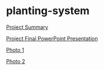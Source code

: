 # planting-system

<span class="c2 c1"><a class="c4" href="https://www.google.com/url?q=https://drive.google.com/open?id%3D14Z1DRxGxtkdvI4qcV7vLa_egFR02KEaP&amp;sa=D&amp;ust=1544093241225000">Project Summary</a></span></p><p class="c3"><span class="c2 c1"><p class="c3"><span class="c2 c1"><a class="c4" href="https://www.google.com/url?q=https://drive.google.com/open?id%3D1_5QGxH_LUvtTzI40Zo1-aoA2LrerlZ0bUZHR4Cg5F2Q&amp;sa=D&amp;ust=1544093241226000">Project Final PowerPoint Presentation</a></span></p><p class="c3"><span class="c1 c2"><a class="c4" href="https://www.google.com/url?q=https://drive.google.com/open?id%3D1ZaQVyZQIEeN4QTA9GdqMuBHEKeCnJeoY&amp;sa=D&amp;ust=1544093241226000">Photo 1</a></span></p><p class="c3"><span class="c2 c1"><a class="c4" href="https://www.google.com/url?q=https://drive.google.com/open?id%3D1Cl9OGAhs_7tmej_TmAs_J1hEfcCjIFJw&amp;sa=D&amp;ust=1544093241227000">Photo 2</a></span></p><p class="c3"><span class="c1">

